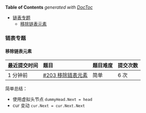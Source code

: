 <!-- START doctoc generated TOC please keep comment here to allow auto update -->
<!-- DON'T EDIT THIS SECTION, INSTEAD RE-RUN doctoc TO UPDATE -->
**Table of Contents**  *generated with [DocToc](https://github.com/thlorenz/doctoc)*

- [链表专题](#%E9%93%BE%E8%A1%A8%E4%B8%93%E9%A2%98)
  - [移除链表元素](#%E7%A7%BB%E9%99%A4%E9%93%BE%E8%A1%A8%E5%85%83%E7%B4%A0)

<!-- END doctoc generated TOC please keep comment here to allow auto update -->

### 链表专题

#### 移除链表元素

| 最近提交时间 | 题目                                                         | 题目难度 | 提交次数 |
| :----------- | :----------------------------------------------------------- | :------- | :------- |
| 1 分钟前     | [#203 移除链表元素](https://leetcode-cn.com/problems/remove-linked-list-elements/) | 简单     | 6 次     |

简单总结：

- 使用虚拟头节点 `dummyHead.Next = head`
- cur 变动 `cur.Next = cur.Next.Next`

